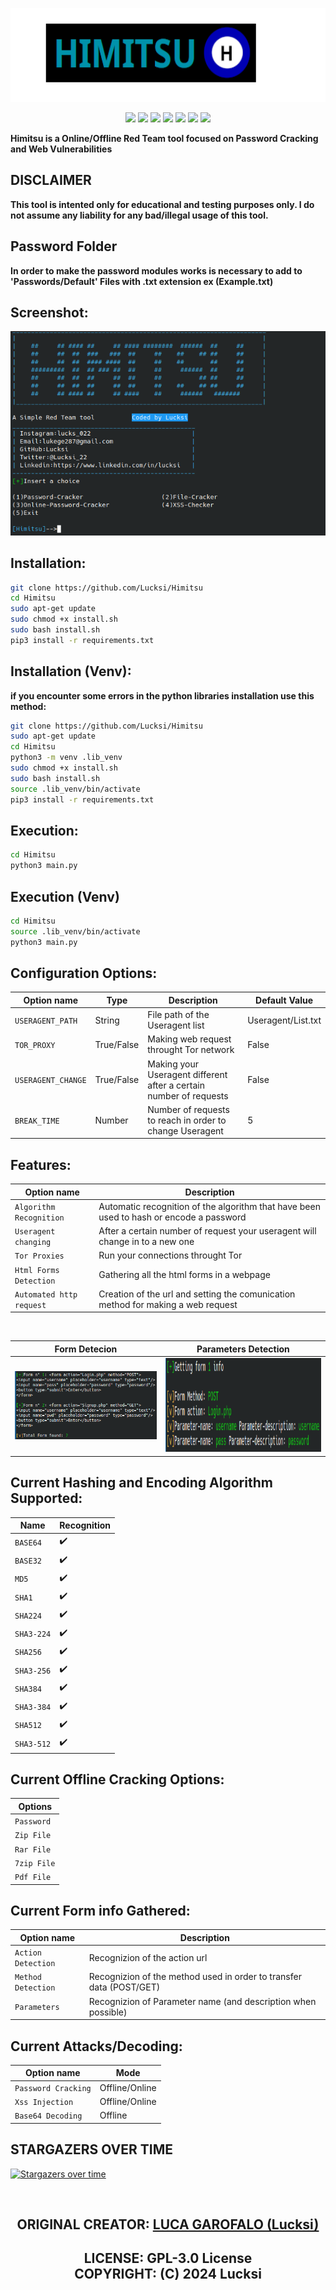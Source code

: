 <p align = "center">
<img src = "Logo/Banner.png"height = "150px" width="auto">
</p>

<p align = "center">
  <img src = "https://img.shields.io/github/stars/Lucksi/Himitsu">
  <img src = "https://img.shields.io/github/forks/Lucksi/Himitsu">
  <img src = "https://img.shields.io/badge/Maintained%3F-yes-green.svg">
  <img src = "https://img.shields.io/github/license/Lucksi/Himitsu">
  <img src = "https://img.shields.io/github/repo-size/Lucksi/Himitsu">
  <img src= "https://img.shields.io/github/languages/count/Lucksi/Himitsu">
  <img src = "https://visitor-badge.laobi.icu/badge?page_id=Lucksi.Himitsu">
</p>


**Himitsu is a Online/Offline Red Team tool focused on Password Cracking and Web Vulnerabilities**

## DISCLAIMER

**This tool is intented only for educational and testing purposes only. I do not assume any liability for any bad/illegal usage of this tool.**

## Password Folder

**In order to make the password modules works is necessary to add to 'Passwords/Default' Files with .txt extension ex (Example.txt)** 


## Screenshot:
<img src = "Screenshot/Screenshot.png" >


## Installation:
```bash
git clone https://github.com/Lucksi/Himitsu
cd Himitsu
sudo apt-get update
sudo chmod +x install.sh
sudo bash install.sh
pip3 install -r requirements.txt
```

## Installation (Venv):
**if you encounter some errors in the python libraries installation use this method:**
```bash
git clone https://github.com/Lucksi/Himitsu
sudo apt-get update
cd Himitsu
python3 -m venv .lib_venv
sudo chmod +x install.sh
sudo bash install.sh
source .lib_venv/bin/activate
pip3 install -r requirements.txt
```

## Execution:
```bash
cd Himitsu
python3 main.py
```
## Execution (Venv)
```bash
cd Himitsu
source .lib_venv/bin/activate
python3 main.py
```

## Configuration Options:

| Option name | Type | Description |  Default Value |  
| ------------- | ------------- | ------------- | ------------- | 
| `USERAGENT_PATH` | String | File path of the Useragent list | Useragent/List.txt
| `TOR_PROXY`  | True/False | Making web request throught Tor network | False
| `USERAGENT_CHANGE` | True/False | Making your Useragent different after a certain number of requests | False
| `BREAK_TIME` | Number | Number of requests to reach in order to change Useragent | 5

## Features:

| Option name | Description |
| ------------- | ------------- |
| `Algorithm Recognition`  | Automatic recognition of the algorithm that have been used to hash or encode a password|
| `Useragent changing`  | After a certain number of request your useragent will change in to a new one |
| `Tor Proxies`  | Run your connections throught Tor |
| `Html Forms Detection`  | Gathering all the html forms in a webpage |
| `Automated http request`  | Creation of the url and setting the comunication method for making a web request|

<br>

| Form Detecion | Parameters Detection |
| ------------- | ------------- |
| <img src = "Screenshot/Screenshot_Forms.png">  | <img src = "Screenshot/Screenshot_Details.png" height = 150px width = 450px>|



## Current Hashing and Encoding Algorithm Supported:

| Name | Recognition |
| ------------- |  ------------- |
| `BASE64` | :heavy_check_mark: |
| `BASE32` |   :heavy_check_mark: |
| `MD5`  | :heavy_check_mark: |
| `SHA1`  | :heavy_check_mark: |
| `SHA224` | :heavy_check_mark: |
| `SHA3-224`  | :heavy_check_mark: |
| `SHA256`  | :heavy_check_mark: |
| `SHA3-256`  | :heavy_check_mark: |
| `SHA384`  | :heavy_check_mark: |
| `SHA3-384`  | :heavy_check_mark: |
| `SHA512`  | :heavy_check_mark: |
| `SHA3-512`  | :heavy_check_mark: |

## Current Offline Cracking Options:

| Options
| ------------- 
| `Password`
| `Zip File`
| `Rar File`
| `7zip File`
| `Pdf File`


## Current Form info Gathered:

| Option name | Description |
| ------------- | ------------- |
| `Action Detection`  | Recognizion of the action url |
| `Method Detection`  | Recognizion of the method used in order to transfer data (POST/GET) |
| `Parameters`  | Recognizion of Parameter name (and description when possible) |

## Current Attacks/Decoding:

| Option name | Mode |
| ------------- | -------------
| `Password Cracking` | Offline/Online |
| `Xss Injection`  | Offline/Online |
| `Base64 Decoding` | Offline |


## STARGAZERS OVER TIME 


[![Stargazers over time](https://starchart.cc/Lucksi/Himitsu.svg)](https://starchart.cc/Lucksi/Himitsu)

<br>

## <p align = center>  ORIGINAL CREATOR: <a href = "https://github.com/Lucksi">LUCA GAROFALO (Lucksi)</a></p>


## <p align = center>LICENSE: GPL-3.0 License <br>COPYRIGHT: (C) 2024 Lucksi  
